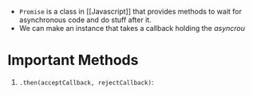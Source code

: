 - `Promise` is a class in [[Javascript]] that provides methods to wait for asynchronous code and do stuff after it.
- We can make an instance that takes a callback holding the *asyncrou*
# Important Methods
1. `.then(acceptCallback, rejectCallback)`: 